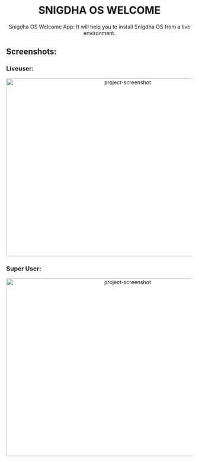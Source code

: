 <h1 align="center" id="title">SNIGDHA OS WELCOME</h1>

<p id="description" align="center">Snigdha OS Welcome App: It will help you to install Snigdha OS from a live environment.</p>

<h2>Screenshots:</h2>

### Liveuser:
<p align="center"><img src="https://github.com/snigdhalinux/snigdhaos-welcome/assets/148610067/ef2b3c9a-9746-4c70-89ce-304474e001ff" alt="project-screenshot" width="640" height="480/"></p>

### Super User:
<p align="center"><img src="https://github.com/snigdhalinux/snigdhaos-welcome/assets/148610067/8d2b26d6-bf98-4dbd-9b8d-2fc9633748cf" alt="project-screenshot" width="640" height="480/"></p>
